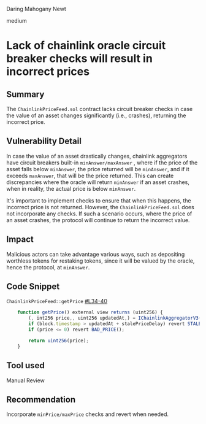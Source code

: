 Daring Mahogany Newt

medium

# Lack of chainlink oracle circuit breaker checks will result in incorrect prices

## Summary
The `ChainlinkPriceFeed.sol` contract lacks circuit breaker checks in case the value of an asset changes significantly (i.e., crashes), returning the incorrect price.

## Vulnerability Detail
In case the value of an asset drastically changes, chainlink aggregators have circuit breakers built-in `minAnswer/maxAnswer` , where if the price of the asset falls below `minAnswer`, the price returned will be `minAnswer`, and if it exceeds `maxAnswer`, that will be the price returned. This can create discrepancies where the oracle will return `minAnswer` if an asset crashes, when in reality, the actual price is below `minAnswer`.

It's important to implement checks to ensure that when this happens, the incorrect price is not returned. However, the `ChainlinkPriceFeed.sol` does not incorporate any checks. If such a scenario occurs, where the price of an asset crashes, the protocol will continue to return the incorrect value.

## Impact
Malicious actors can take advantage various ways, such as depositing worthless tokens for restaking tokens, since it will be valued by the oracle, hence the protocol, at `minAnswer`.

## Code Snippet
`ChainlinkPriceFeed::getPrice` [#L34-40](https://github.com/sherlock-audit/2024-02-rio-network-core-protocol/blob/main/rio-sherlock-audit/contracts/oracle/ChainlinkPriceFeed.sol#L34-L40)
```javascript
    function getPrice() external view returns (uint256) {
        (, int256 price,, uint256 updatedAt,) = IChainlinkAggregatorV3(source).latestRoundData();
        if (block.timestamp > updatedAt + stalePriceDelay) revert STALE_PRICE();
        if (price <= 0) revert BAD_PRICE();

        return uint256(price);
    }
```

## Tool used
Manual Review

## Recommendation
Incorporate `minPrice/maxPrice` checks and revert when needed.
